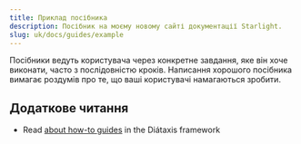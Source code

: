 ```yaml
---
title: Приклад посібника
description: Посібник на моєму новому сайті документації Starlight.
slug: uk/docs/guides/example
---
```


Посібники ведуть користувача через конкретне завдання, яке він хоче виконати, часто з послідовністю кроків.
Написання хорошого посібника вимагає роздумів про те, що ваші користувачі намагаються зробити.

## Додаткове читання

* Read [about how-to guides](https://diataxis.fr/how-to-guides/) in the Diátaxis framework
